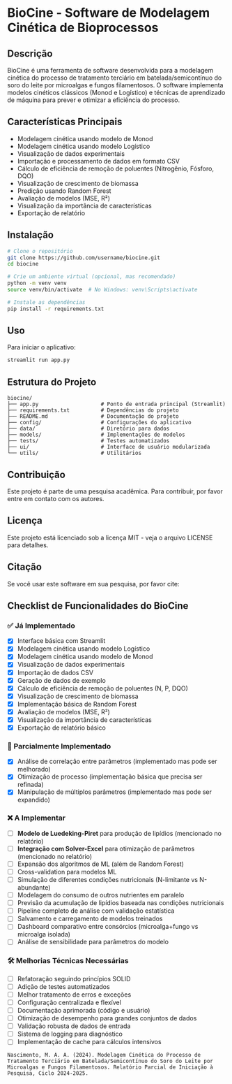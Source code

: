 # BioCine - Software de Modelagem Cinética de Bioprocessos

## Descrição
BioCine é uma ferramenta de software desenvolvida para a modelagem cinética do processo de tratamento terciário em batelada/semicontínuo do soro do leite por microalgas e fungos filamentosos. O software implementa modelos cinéticos clássicos (Monod e Logístico) e técnicas de aprendizado de máquina para prever e otimizar a eficiência do processo.

## Características Principais
- Modelagem cinética usando modelo de Monod
- Modelagem cinética usando modelo Logístico
- Visualização de dados experimentais
- Importação e processamento de dados em formato CSV
- Cálculo de eficiência de remoção de poluentes (Nitrogênio, Fósforo, DQO)
- Visualização de crescimento de biomassa
- Predição usando Random Forest
- Avaliação de modelos (MSE, R²)
- Visualização da importância de características
- Exportação de relatório

## Instalação

```bash
# Clone o repositório
git clone https://github.com/username/biocine.git
cd biocine

# Crie um ambiente virtual (opcional, mas recomendado)
python -m venv venv
source venv/bin/activate  # No Windows: venv\Scripts\activate

# Instale as dependências
pip install -r requirements.txt
```

## Uso
Para iniciar o aplicativo:

```bash
streamlit run app.py
```

## Estrutura do Projeto
```
biocine/
├── app.py                    # Ponto de entrada principal (Streamlit)
├── requirements.txt          # Dependências do projeto
├── README.md                 # Documentação do projeto
├── config/                   # Configurações do aplicativo
├── data/                     # Diretório para dados
├── models/                   # Implementações de modelos
├── tests/                    # Testes automatizados
├── ui/                       # Interface de usuário modularizada
└── utils/                    # Utilitários
```

## Contribuição
Este projeto é parte de uma pesquisa acadêmica. Para contribuir, por favor entre em contato com os autores.

## Licença
Este projeto está licenciado sob a licença MIT - veja o arquivo LICENSE para detalhes.

## Citação
Se você usar este software em sua pesquisa, por favor cite:

## Checklist de Funcionalidades do BioCine

### ✅ Já Implementado
- [x] Interface básica com Streamlit
- [x] Modelagem cinética usando modelo Logístico
- [x] Modelagem cinética usando modelo de Monod
- [x] Visualização de dados experimentais
- [x] Importação de dados CSV
- [x] Geração de dados de exemplo
- [x] Cálculo de eficiência de remoção de poluentes (N, P, DQO)
- [x] Visualização de crescimento de biomassa
- [x] Implementação básica de Random Forest
- [x] Avaliação de modelos (MSE, R²)
- [x] Visualização da importância de características
- [x] Exportação de relatório básico

### 🔄 Parcialmente Implementado
- [x] Análise de correlação entre parâmetros (implementado mas pode ser melhorado)
- [x] Otimização de processo (implementação básica que precisa ser refinada)
- [x] Manipulação de múltiplos parâmetros (implementado mas pode ser expandido)

### ❌ A Implementar
- [ ] **Modelo de Luedeking-Piret** para produção de lipídios (mencionado no relatório)
- [ ] **Integração com Solver-Excel** para otimização de parâmetros (mencionado no relatório)
- [ ] Expansão dos algoritmos de ML (além de Random Forest)
- [ ] Cross-validation para modelos ML
- [ ] Simulação de diferentes condições nutricionais (N-limitante vs N-abundante)
- [ ] Modelagem do consumo de outros nutrientes em paralelo
- [ ] Previsão da acumulação de lipídios baseada nas condições nutricionais
- [ ] Pipeline completo de análise com validação estatística
- [ ] Salvamento e carregamento de modelos treinados
- [ ] Dashboard comparativo entre consórcios (microalga+fungo vs microalga isolada)
- [ ] Análise de sensibilidade para parâmetros do modelo

### 🛠️ Melhorias Técnicas Necessárias
- [ ] Refatoração seguindo princípios SOLID
- [ ] Adição de testes automatizados
- [ ] Melhor tratamento de erros e exceções
- [ ] Configuração centralizada e flexível
- [ ] Documentação aprimorada (código e usuário)
- [ ] Otimização de desempenho para grandes conjuntos de dados
- [ ] Validação robusta de dados de entrada
- [ ] Sistema de logging para diagnóstico
- [ ] Implementação de cache para cálculos intensivos

```
Nascimento, M. A. A. (2024). Modelagem Cinética do Processo de Tratamento Terciário em Batelada/Semicontínuo do Soro do Leite por Microalgas e Fungos Filamentosos. Relatório Parcial de Iniciação à Pesquisa, Ciclo 2024-2025.
```